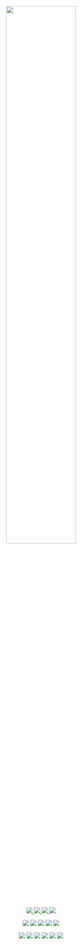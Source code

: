 <p align="center">
  <a href="https://discord.gg/6qAvAephsW">
    <img src="https://lanyard.cnrad.dev/api/767140711102414879?idleMessage=Im%20Offline%20Probably%20Procrastinating%20Or%20Sleeping%20Tbh" width="60%">
  </a>
</p>

<p align="center">
  <a href="https://github.com/devbubba">
    <img src="https://img.shields.io/github/followers/devbubba?style=for-the-badge">
  </a>
  <a href="https://github.com/devbubba">
    <img src="https://img.shields.io/github/stars/devbubba?style=for-the-badge">
  </a>
  <a href="https://github.com/devbubba">
    <img src="https://komarev.com/ghpvc/?username=devbubba&style=for-the-badge">
  </a>
  <a href="https://devbubba.github.io">
    <img src="https://img.shields.io/website?down_message=New%20Site%20In%20Progress...&style=for-the-badge&up_message=devbubba.github.io%20is%20up%21&url=https%3A%2F%2Fdevbubba.github.io">
  </a>
</p>

<p align="center">
  <a href="https://learn.microsoft.com/en-us/dotnet/csharp/"><img src="https://img.shields.io/badge/C%23-239120?style=for-the-badge&logo=c-sharp&logoColor=white"></a>
  <a href="https://isocpp.org"><img src="https://img.shields.io/badge/C++-00599C?style=for-the-badge&logo=c%2B%2B&logoColor=white"></a>
  <a href="https://www.python.org"><img src="https://img.shields.io/badge/Python-3670A0?style=for-the-badge&logo=python&logoColor=ffdd54"></a>
  <a href="https://www.javascript.com"><img src="https://img.shields.io/badge/JavaScript-%23323330.svg?style=for-the-badge&logo=javascript&logoColor=%23F7DF1E"></a>
  <a href="https://www.typescriptlang.org"><img src="https://img.shields.io/badge/TypeScript-%23007ACC.svg?style=for-the-badge&logo=typescript&logoColor=white"></a>
</p>

<p align="center">
  <a href="https://html.com"><img src="https://img.shields.io/badge/HTML-239120?style=for-the-badge&logo=html5&logoColor=white"></a>
  <a href="https://www.w3.org/Style/CSS/Overview.en.html"><img src="https://img.shields.io/badge/CSS-1572B6?style=for-the-badge&logo=css&logoColor=white"></a>
  <a href="https://nodejs.org/en/"><img src="https://img.shields.io/badge/Node.js-43853D?style=for-the-badge&logo=node.js&logoColor=white"></a>
  <a href="https://www.gnu.org/software/bash/"><img src="https://img.shields.io/badge/Shell_Script-121011?style=for-the-badge&logo=gnu-bash&logoColor=white"></a>
  <a href="https://www.java.com/en/"><img src="https://img.shields.io/badge/Java-ED8B00?style=for-the-badge&logo=openjdk&logoColor=white"></a>
  <a href="https://en.wikipedia.org/wiki/Batch_file"><img src="https://img.shields.io/badge/Batch_File-4D4D4D?style=for-the-badge&logo=windows&logoColor=white"></a>
</p>
